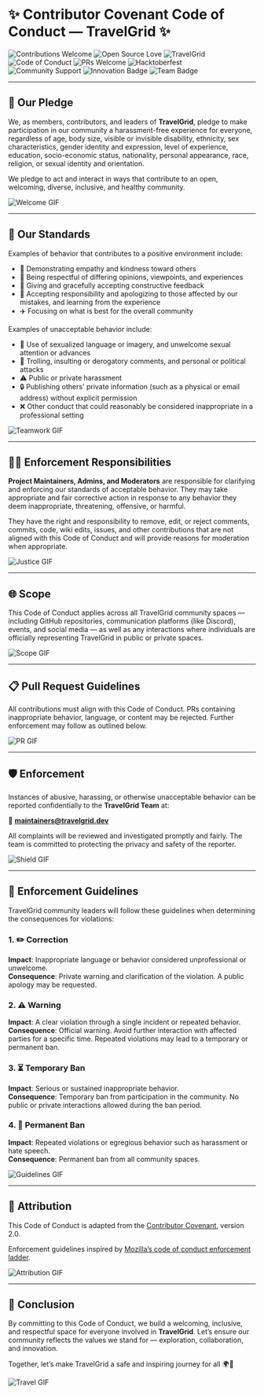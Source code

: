 # ✨ Contributor Covenant Code of Conduct — TravelGrid ✨

![Contributions Welcome](https://img.shields.io/badge/Contributions-Welcome-brightgreen?style=for-the-badge&logo=github)
![Open Source Love](https://badges.frapsoft.com/os/v1/open-source.svg?v=103)
![TravelGrid](https://img.shields.io/badge/TravelGrid-Community-blue?style=for-the-badge&logo=google-earth)
![Code of Conduct](https://img.shields.io/badge/Code%20of%20Conduct-Active-orange?style=for-the-badge&logo=readthedocs)
![PRs Welcome](https://img.shields.io/badge/PRs-Welcome-blueviolet?style=for-the-badge&logo=git)
![Hacktoberfest](https://img.shields.io/badge/Hacktoberfest-Friendly-%23FF69B4?style=for-the-badge&logo=hackaday)
![Community Support](https://img.shields.io/badge/Community-Supportive-success?style=for-the-badge&logo=googlechat)
![Innovation Badge](https://img.shields.io/badge/Innovation-Inspired-yellow?style=for-the-badge&logo=lightbulb)
![Team Badge](https://img.shields.io/badge/Team-Collaboration-blue?style=for-the-badge&logo=slack)

---

## 🌟 Our Pledge  

We, as members, contributors, and leaders of **TravelGrid**, pledge to make participation in our community a harassment-free experience for everyone, regardless of age, body size, visible or invisible disability, ethnicity, sex characteristics, gender identity and expression, level of experience, education, socio-economic status, nationality, personal appearance, race, religion, or sexual identity and orientation.  

We pledge to act and interact in ways that contribute to an open, welcoming, diverse, inclusive, and healthy community.  

![Welcome GIF](https://media.giphy.com/media/v1.Y2lkPTc5MGI3NjExZWVyc3hubGp2d2d0ODVsMmFvODUzcnYwZWlkZm56ZGt3a21wZnp0ZSZlcD12MV9naWZzX3NlYXJjaCZjdD1n/uY4CJ1kPx3gxpn9HD5/giphy.gif)

---

## 🚦 Our Standards  

Examples of behavior that contributes to a positive environment include:  

- 💖 Demonstrating empathy and kindness toward others  
- 🤝 Being respectful of differing opinions, viewpoints, and experiences  
- 📝 Giving and gracefully accepting constructive feedback  
- 🌱 Accepting responsibility and apologizing to those affected by our mistakes, and learning from the experience  
- ✈️ Focusing on what is best for the overall community  

Examples of unacceptable behavior include:  

- 🚫 Use of sexualized language or imagery, and unwelcome sexual attention or advances  
- 🛑 Trolling, insulting or derogatory comments, and personal or political attacks  
- ⚠️ Public or private harassment  
- 🔒 Publishing others' private information (such as a physical or email address) without explicit permission  
- ❌ Other conduct that could reasonably be considered inappropriate in a professional setting  

![Teamwork GIF](https://media.giphy.com/media/v1.Y2lkPTc5MGI3NjExZWVyc3hubGp2d2d0ODVsMmFvODUzcnYwZWlkZm56ZGt3a21wZnp0ZSZlcD12MV9naWZzX3NlYXJjaCZjdD1n/AErExHJVxRbkm5hPkB/giphy.gif)

---

## 👨‍⚖️ Enforcement Responsibilities  

**Project Maintainers, Admins, and Moderators** are responsible for clarifying and enforcing our standards of acceptable behavior. They may take appropriate and fair corrective action in response to any behavior they deem inappropriate, threatening, offensive, or harmful.  

They have the right and responsibility to remove, edit, or reject comments, commits, code, wiki edits, issues, and other contributions that are not aligned with this Code of Conduct and will provide reasons for moderation when appropriate.  

![Justice GIF](https://media.giphy.com/media/v1.Y2lkPWVjZjA1ZTQ3MG9kaGtrYWdteDEycm5icmpycnZvZjg5eGt2cm11MGlvMm5rZTA0NiZlcD12MV9naWZzX3JlbGF0ZWQmY3Q9Zw/u2pmTWUi0MXjyrMaVj/giphy.gif)

---

## 🌐 Scope  

This Code of Conduct applies across all TravelGrid community spaces — including GitHub repositories, communication platforms (like Discord), events, and social media — as well as any interactions where individuals are officially representing TravelGrid in public or private spaces.  

![Scope GIF](https://media.giphy.com/media/v1.Y2lkPWVjZjA1ZTQ3eGkxZWlqeXBzbjFiam44dnNjYmJoZW9nMmUxdG9nMjIwamplbWh0dyZlcD12MV9naWZzX3JlbGF0ZWQmY3Q9Zw/aZg5FJVAHdB3G/giphy.gif)

---

## 📋 Pull Request Guidelines  

All contributions must align with this Code of Conduct. PRs containing inappropriate behavior, language, or content may be rejected. Further enforcement may follow as outlined below.  

![PR GIF](https://media.giphy.com/media/v1.Y2lkPWVjZjA1ZTQ3ZjN5YXUzOXJpZXFkcXozeDZzcWU0bHg3cHRjM2w3YXJvejdyOWRndSZlcD12MV9naWZzX3JlbGF0ZWQmY3Q9Zw/leDgjatdaGyPK/giphy.gif)

---

## 🛡️ Enforcement  

Instances of abusive, harassing, or otherwise unacceptable behavior can be reported confidentially to the **TravelGrid Team** at:  

📧 **maintainers@travelgrid.dev**  

All complaints will be reviewed and investigated promptly and fairly. The team is committed to protecting the privacy and safety of the reporter.  

![Shield GIF](https://media.giphy.com/media/v1.Y2lkPWVjZjA1ZTQ3N2U5Z3ZkN2hhamZ4MWsxY3Y1Z2F4cWl3dDhzNWRka2hmYmxlZ3B4cSZlcD12MV9naWZzX3JlbGF0ZWQmY3Q9Zw/YnZQnSFJXjhAUPIrvy/giphy.gif)

---

## 📖 Enforcement Guidelines  

TravelGrid community leaders will follow these guidelines when determining the consequences for violations:  

### 1. ✏️ Correction  
**Impact**: Inappropriate language or behavior considered unprofessional or unwelcome.  
**Consequence**: Private warning and clarification of the violation. A public apology may be requested.  

### 2. ⚠️ Warning  
**Impact**: A clear violation through a single incident or repeated behavior.  
**Consequence**: Official warning. Avoid further interaction with affected parties for a specific time. Repeated violations may lead to a temporary or permanent ban.  

### 3. ⏳ Temporary Ban  
**Impact**: Serious or sustained inappropriate behavior.  
**Consequence**: Temporary ban from participation in the community. No public or private interactions allowed during the ban period.  

### 4. 🚫 Permanent Ban  
**Impact**: Repeated violations or egregious behavior such as harassment or hate speech.  
**Consequence**: Permanent ban from all community spaces.  

![Guidelines GIF](https://media.giphy.com/media/v1.Y2lkPWVjZjA1ZTQ3NW9jejNiYWF0cmN6OTFweTc3aXZ2d29laGl0aTFudjBjNHYyN2ZiaCZlcD12MV9naWZzX3JlbGF0ZWQmY3Q9Zw/qMGOIRnDWIUUM4htkD/giphy.gif)

---

## 📜 Attribution  

This Code of Conduct is adapted from the [Contributor Covenant](https://www.contributor-covenant.org/version/2/0/code_of_conduct.html), version 2.0.  

Enforcement guidelines inspired by [Mozilla’s code of conduct enforcement ladder](https://github.com/mozilla/diversity).  

![Attribution GIF](https://media.giphy.com/media/v1.Y2lkPWVjZjA1ZTQ3NW9jejNiYWF0cmN6OTFweTc3aXZ2d29laGl0aTFudjBjNHYyN2ZiaCZlcD12MV9naWZzX3JlbGF0ZWQmY3Q9Zw/cst5AXzPxRLyIwMNsV/giphy.gif)

---

## 🌟 Conclusion  

By committing to this Code of Conduct, we build a welcoming, inclusive, and respectful space for everyone involved in **TravelGrid**. Let’s ensure our community reflects the values we stand for — exploration, collaboration, and innovation.  

Together, let’s make TravelGrid a safe and inspiring journey for all 🌍💫  

![Travel GIF](https://media.giphy.com/media/v1.Y2lkPTc5MGI3NjExZTR1aGh5dXduYmZiYXk1dXBmcXR3MHQ4OWN4YTg2N2dqMHBtZ3M1ZSZlcD12MV9naWZzX3NlYXJjaCZjdD1n/QmETYSzVOztxgZg3sT/giphy.gif)
